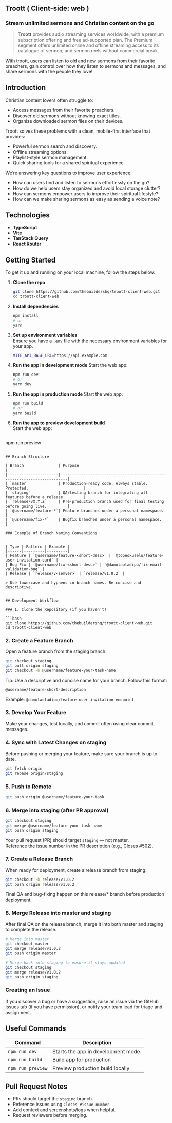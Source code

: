 ## Troott ( Client-side: web )

### Stream unlimited sermons and Christian content on the go

> **Troott** provides audio streaming services worldwide, with a premium subscription offering and free ad-supported plan. The Premium segment offers unlimited online and offline streaming access to its catalogue of sermon, and sermon reels without commercial break.

With troott, users can listen to old and new sermons from their favorite preachers, gain control over how they listen to sermons and messages, and share sermons with the people they love!

## Introduction

Christian content lovers often struggle to:
- Access messages from their favorite preachers.
- Discover old sermons without knowing exact titles.
- Organize downloaded sermon files on their devices.

Troott solves these problems with a clean, mobile-first interface that provides:
- Powerful sermon search and discovery.
- Offline streaming options.
- Playlist-style sermon management.
- Quick sharing tools for a shared spiritual experience.

We’re answering key questions to improve user experience:
- How can users find and listen to sermons effortlessly on the go?
- How do we help users stay organized and avoid local storage clutter?
- How can sermons empower users to improve their spiritual lifestyle?
- How can we make sharing sermons as easy as sending a voice note?


## Technologies

- **TypeScript**
- **Vite**
- **TanStack Query**
- **React Router**

## Getting Started

To get it up and running on your local machine, follow the steps below:

1. **Clone the repo**  
   ```bash
   git clone https://github.com/thebuildershq/troott-client-web.git
   cd troott-client-web
   ```

2. **Install dependencies**  
   ```bash
   npm install
   # or
   yarn
   ```

3. **Set up environment variables**  
   Ensure you have a `.env` file with the necessary environment variables for your app. 
    ```bash
   VITE_API_BASE_URL=https://api.example.com
   ```

4. **Run the app in development mode**
   Start the web app:
   ```bash
   npm run dev
   # or
   yarn dev
   ```

5. **Run the app in production mode**
   Start the web app:
   ```bash
   npm run build
   # or
   yarn build
   ```

6. **Run the app to preview development build**  
   Start the web app:
   ```bash
  npm run preview
   ```

## Branch Structure

| Branch               | Purpose                                                                 |
|----------------------|-------------------------------------------------------------------------|
| `master`             | Production-ready code. Always stable. Protected.                        |
| `staging`            | QA/testing branch for integrating all features before a release.        |
| `release/vX.Y.Z`     | Pre-production branch used for final testing before going live.         |
| `@username/feature-*`| Feature branches under a personal namespace.                            |
| `@username/fix-*`    | Bugfix branches under a personal namespace.                             |

### Example of Branch Naming Conventions


| Type | Pattern | Example |
|------|---------|---------|
| Feature | `@username/feature-<short-desc>` | `@topeokuselu/feature-user-invitation-card` |
| Bug Fix | `@username/fix-<short-desc>` | `@damolaoladipo/fix-email-validation-bug` |
| Release | `release/v<semver>` | `release/v1.0.2` |

> Use lowercase and hyphens in branch names. Be concise and descriptive.


## Development Workflow

### 1. Clone the Repository (if you haven't)

```bash
git clone https://github.com/thebuildershq/troott-client-web.git
cd troott-client-web
```

### 2. Create a Feature Branch

Open a feature branch from the staging branch.

```bash
git checkout staging
git pull origin staging
git checkout -b @username/feature-your-task-name
```

Tip: Use a descriptive and concise name for your branch. Follow this format:

`@username/feature-short-description`

Example: `@damolaoladipo/feature-user-invitation-endpoint`

### 3. Develop Your Feature

Make your changes, test locally, and commit often using clear commit messages.

### 4. Sync with Latest Changes on staging

Before pushing or merging your feature, make sure your branch is up to date.

```bash
git fetch origin
git rebase origin/staging
```

### 5. Push to Remote

```bash
git push origin @username/feature-your-task
```

### 6. Merge into staging (after PR approval)

```bash
git checkout staging
git merge @username/feature-your-task-name
git push origin staging
```

 Your pull request (PR) should target `staging` — not master.  
Reference the issue number in the PR description (e.g., Closes #502).

### 7. Create a Release Branch

When ready for deployment, create a release branch from staging.

```bash
git checkout -b release/v1.0.2
git push origin release/v1.0.2
```

Final QA and bug-fixing happen on this release/* branch before production deployment.

### 8. Merge Release into master and staging

After final QA on the release branch, merge it into both master and staging to complete the release.

```bash
# Merge into master
git checkout master
git merge release/v1.0.2
git push origin master

# Merge back into staging to ensure it stays updated
git checkout staging
git merge release/v1.0.2
git push origin staging
```

### Creating an Issue

If you discover a bug or have a suggestion, raise an issue via the GitHub Issues tab (if you have permission), or notify your team lead for triage and assignment.


## Useful Commands


| Command            | Description                                   |
|--------------------|-----------------------------------------------|
| `npm run dev`      | Starts the app in development mode.           |
| `npm run build`    | Build app for production                      |
| `npm run preview`    | Preview production build locally              |

## Pull Request Notes

- PRs should target the `staging` branch.
- Reference issues using `Closes #issue-number`.
- Add context and screenshots/logs when helpful.
- Request reviewers before merging.